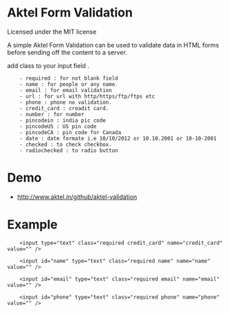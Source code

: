 Aktel Form Validation
================

Licensed under the MIT license

A simple Aktel Form Validation can be used to validate data in HTML forms before sending off the content to a server.

   add class to your input field . 
        
        - required : for not blank field
        - name : for people or any name.
        - email : for email validation
        - url : for url with http/https/ftp/ftps etc
        - phone : phone no validation.
        - credit_card : creadit card.
        - number : for number
        - pincodein : india pic code
        - pincodeUS : US pin code 
        - pincodeCA : pin code for Canada
        - date : date formate i.e 10/10/2012 or 10.10.2001 or 10-10-2001
        - checked : to check checkbox.
        - radiochecked : to radio button
        
        

Demo
=====

* http://www.aktel.in/github/aktel-validation 



Example
========

        <input type="text" class="required credit_card" name="credit_card" value="" />
        
        <input id="name" type="text" class="required name" name="name" value="" />
        
        <input id="email" type="text" class="required email" name="email" value="" />
        
        <input id="phone" type="text" class="required phone" name="phone" value="" />
